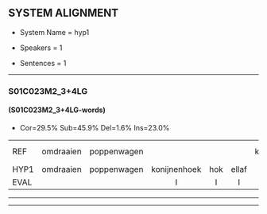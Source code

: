 
## SYSTEM ALIGNMENT

- System Name = hyp1

- Speakers = 1

- Sentences = 1

---

### S01C023M2_3+4LG

#### (S01C023M2_3+4LG-words)

- Cor=29.5%	Sub=45.9%	Del=1.6%	Ins=23.0%

|  |  |  |  |  |  |  |  |  |  |  |  |  |  |  |  |  |  |  |  |  |  |  |  |  |  |  |  |  |  |  |  |  |  |  |  |  |  |  |  |  |  |  |  |  |  |  |  |  |  |  |  |  |  |  |  |  |  |  |  |  |  |
|:--- |:---:|:---:|:---:|:---:|:---:|:---:|:---:|:---:|:---:|:---:|:---:|:---:|:---:|:---:|:---:|:---:|:---:|:---:|:---:|:---:|:---:|:---:|:---:|:---:|:---:|:---:|:---:|:---:|:---:|:---:|:---:|:---:|:---:|:---:|:---:|:---:|:---:|:---:|:---:|:---:|:---:|:---:|:---:|:---:|:---:|:---:|:---:|:---:|:---:|:---:|:---:|:---:|:---:|:---:|:---:|:---:|:---:|:---:|:---:|:---:|:---:|
| REF | omdraaien | poppenwagen |  |  |  | konijnenhok | * | elastiekje | ruziemaken | teddybeer | dierentuin |  |  | paddenstoelen | verstoppertje | wasmachine |  | fototoestel | toiletpapier | vrachtwagen | buurmannen | vogelkooi | olifant | *(schoen) | *(schommel) | iedereen | schoenenwinkel*(schoenwinkel) | knutselen | * | * | ophangen | verjaardag |  |  |  | sprookjesboek | tandenborstel | lucifer | slaapkamer | achterdeur |  | ziekenhuis | nieuwsgierig | afblijven | kabouter |  |  |  |  | * | washandje | * | sneeuwwitje | goeiendag | vakantie | limonade | autorijden | * | eindelijk | familie | chocolade |
| HYP1 | omdraaien | poppenwagen | konijnenhoek | hok | ellaf | ditje | luzie | maken | daddi | beer | dierentuin | badden | stoelen | van | stopperdje | wasmachine | foto'stoestel | toeales | papier | rachtwagen | buurmannen | vohelkooi | olifand | schoenscha | gommel | iedereen | schoenwinkel | knutwelen | op | uh | ophangen | verjaardag | sprookjes | boek | tan | den | borstel | lucifer | slaapkamer | achterdeur | 't | ziekenhuis | nieuwsgierig | afblijven | kabouter | waa | wat | hank | je? | sneewt | snej | wiet | jer | goeiendag | vakantie | limonade |  | autoredden | ereindelijk | famillie | socolada |
| EVAL |  |  | I | I | I | S | S | S | S | S |  | I | I | S | S |  | I | S | S | S |  | S | S | S | S |  | S | S | S | S |  |  | I | I | I | S | S |  |  |  | I |  |  |  |  | I | I | I | I | S | S | S | S |  |  |  | D | S | S | S | S |
---

---
